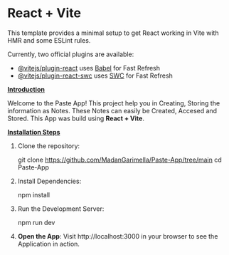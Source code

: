 # React + Vite

This template provides a minimal setup to get React working in Vite with HMR and some ESLint rules.

Currently, two official plugins are available:

- [@vitejs/plugin-react](https://github.com/vitejs/vite-plugin-react/blob/main/packages/plugin-react/README.md) uses [Babel](https://babeljs.io/) for Fast Refresh
- [@vitejs/plugin-react-swc](https://github.com/vitejs/vite-plugin-react-swc) uses [SWC](https://swc.rs/) for Fast Refresh

<ins>**Introduction**</ins>

Welcome to the Paste App! This project help you in Creating, Storing the information as Notes. These Notes can easily be Created, Accesed and Stored.
This App was build using **React + Vite**.

<ins>**Installation Steps**</ins>
1. Clone the repository:

   git clone https://github.com/MadanGarimella/Paste-App/tree/main
   cd Paste-App

2. Install Dependencies:

   npm install

3. Run the Development Server:

   npm run dev

4. **Open the App**: Visit http://localhost:3000 in your browser to see the Application in action. 
   

